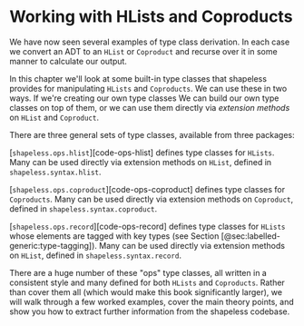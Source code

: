 # Working with HLists and Coproducts

We have now seen several examples of type class derivation.
In each case we convert an ADT to an `HList` or `Coproduct`
and recurse over it in some manner to calculate our output.

In this chapter we'll look at some built-in type classes
that shapeless provides for manipulating `HLists` and `Coproducts`.
We can use these in two ways.
If we're creating our own type classes
We can build our own type classes on top of them,
or we can use them directly via *extension methods*
on `HList` and `Coproduct`.

There are three general sets of type classes,
available from three packages:

[`shapeless.ops.hlist`][code-ops-hlist]
defines type classes for `HLists`.
Many can be used directly via extension methods on `HList`,
defined in `shapeless.syntax.hlist`.

[`shapeless.ops.coproduct`][code-ops-coproduct]
defines type classes for `Coproducts`.
Many can be used directly via extension methods on `Coproduct`,
defined in `shapeless.syntax.coproduct`.

[`shapeless.ops.record`][code-ops-record]
defines type classes for `HLists`
whose elements are tagged with key types
(see Section [@sec:labelled-generic:type-tagging]).
Many can be used directly via extension methods on `HList`,
defined in `shapeless.syntax.record`.

There are a huge number of these "ops" type classes,
all written in a consistent style and
many defined for both `HLists` and `Coproducts`.
Rather than cover them all
(which would make this book significantly larger),
we will walk through a few worked examples,
cover the main theory points,
and show you how to extract further information
from the shapeless codebase.
